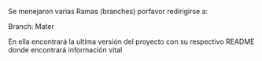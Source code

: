 Se menejaron varias Ramas (branches) porfavor redirigirse a: 

Branch: Mater 

En ella encontrará la ultima versión del proyecto con su respectivo README donde encontrará información vital
